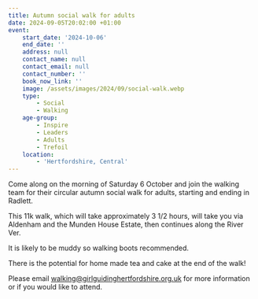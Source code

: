 ```yaml
---
title: Autumn social walk for adults
date: 2024-09-05T20:02:00 +01:00
event:
    start_date: '2024-10-06'
    end_date: ''
    address: null
    contact_name: null
    contact_email: null
    contact_number: ''
    book_now_link: ''
    image: /assets/images/2024/09/social-walk.webp
    type:
        - Social
        - Walking
    age-group:
        - Inspire
        - Leaders
        - Adults
        - Trefoil
    location:
        - 'Hertfordshire, Central'
---
```

Come along on the morning of Saturday 6 October and join the walking team for their circular autumn social walk for adults, starting and ending in Radlett.

This 11k walk, which will take approximately 3 1/2 hours, will take you via Aldenham and the Munden House Estate, then continues along the River Ver.

It is likely to be muddy so walking boots recommended.

There is the potential for home made tea and cake at the end of the walk!

Please email <walking@girlguidinghertfordshire.org.uk> for more information or if you would like to attend.
